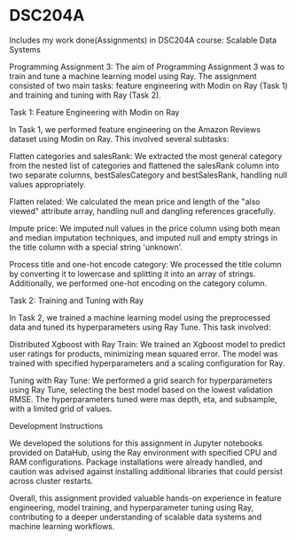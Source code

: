 # DSC204A
Includes my work done(Assignments) in DSC204A course: Scalable Data Systems

Programming Assignment 3:
The aim of Programming Assignment 3 was to train and tune a machine learning model using Ray. The assignment consisted of two main tasks: feature engineering with Modin on Ray (Task 1) and training and tuning with Ray (Task 2).

Task 1: Feature Engineering with Modin on Ray

In Task 1, we performed feature engineering on the Amazon Reviews dataset using Modin on Ray. This involved several subtasks:

Flatten categories and salesRank: We extracted the most general category from the nested list of categories and flattened the salesRank column into two separate columns, bestSalesCategory and bestSalesRank, handling null values appropriately.

Flatten related: We calculated the mean price and length of the "also viewed" attribute array, handling null and dangling references gracefully.

Impute price: We imputed null values in the price column using both mean and median imputation techniques, and imputed null and empty strings in the title column with a special string 'unknown'.

Process title and one-hot encode category: We processed the title column by converting it to lowercase and splitting it into an array of strings. Additionally, we performed one-hot encoding on the category column.

Task 2: Training and Tuning with Ray

In Task 2, we trained a machine learning model using the preprocessed data and tuned its hyperparameters using Ray Tune. This task involved:

Distributed Xgboost with Ray Train: We trained an Xgboost model to predict user ratings for products, minimizing mean squared error. The model was trained with specified hyperparameters and a scaling configuration for Ray.

Tuning with Ray Tune: We performed a grid search for hyperparameters using Ray Tune, selecting the best model based on the lowest validation RMSE. The hyperparameters tuned were max depth, eta, and subsample, with a limited grid of values.

Development Instructions

We developed the solutions for this assignment in Jupyter notebooks provided on DataHub, using the Ray environment with specified CPU and RAM configurations. Package installations were already handled, and caution was advised against installing additional libraries that could persist across cluster restarts.

Overall, this assignment provided valuable hands-on experience in feature engineering, model training, and hyperparameter tuning using Ray, contributing to a deeper understanding of scalable data systems and machine learning workflows.
